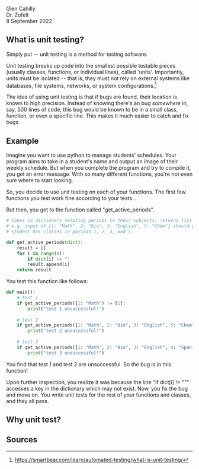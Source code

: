 Glen Cahilly \
Dr. Zufelt \
8 September 2022

## What is unit testing?
Simply put -- unit testing is a method for testing software.

Unit testing breaks up code into the smallest possible testable pieces (usually classes, functions, or individual lines), called 'units'. Importantly, units must be isolated -- that is, they must not rely on external systems like databases, file systems, networks, or system configurations.[^1]

The idea of using unit testing is that if bugs are found, their location is known to high precision. Instead of knowing there's an bug *somewhere* in, say, 500 lines of code, this bug would be known to be in a small class, function, or even a specific line. This makes it much easier to catch and fix bugs.

## Example

Imagine you want to use python to manage students' schedules. Your program aims to take in a student's name and output an image of their weekly schedule. But when you complete the program and try to compile it, you get an error message. With so many different functions, you're not even sure where to start looking. 

So, you decide to use unit testing on each of your functions. The first few functions you test work fine according to your tests...

But then, you get to the function called "get_active_periods". 

```python
# takes in dictionary relating periods to their subjects, returns list of periods that student has classes in.
# e.g. input of {1: "Math", 2: "Bio", 3: "English", 5: "Chem"} should yield output of [1, 2, 3, 5], as the 
# student has classes in periods 1, 2, 3, and 5.

def get_active_periods(dict): 
    result = []
    for i in range(8):
        if dict[i] != ""
        result.append(i)
    return result
```

You test this function like follows:

```python
def main():
    # test 1
    if get_active_periods({1: "Math") != [1]:
        print("test 1 unsuccessful!")
    
    # test 2
    if get_active_periods({1: "Math", 2: "Bio", 3: "English", 5: "Chem"}) != [1, 2, 3, 5]:
        print("test 2 unsuccessful!")
        
    # test 3
    if get_active_periods({1: "Math", 2: "Bio", 3: "English", 4: "Spanish", 5: "Chem", 6: "History", 7: "Physics"}) != [1, 2, 3, 4, 5, 6, 7]:
        print("test 3 unsuccessful!")
```
You find that test 1 and test 2 are unsuccessful. So the bug is in this function!

Upon further inspection, you realize it was because the line "if dict[i] != """ accesses a key in the dictionary which may not exist. Now, you fix the bug and move on. You write unit tests for the rest of your functions and classes, and they all pass. 

## Why unit test?

## Sources
[^1]: https://smartbear.com/learn/automated-testing/what-is-unit-testing/
